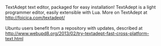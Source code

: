 <html>
<head><title>textadept_pkg</title></head>
<body>
<p>
  TextAdept text editor, packaged for easy installation!
  TextAdept is a light programmer editor, easily extensible with Lua.
  More on TextAdept at
  <br />
  <a href="http://foicica.com/textadept/">http://foicica.com/textadept/</a>
  <br /><br />
  Ubuntu users benefit from a repository with updates, described at
  <a href="http://www.webupd8.org/2013/02/try-textadept-fast-cross-platform-text.html">
  http://www.webupd8.org/2013/02/try-textadept-fast-cross-platform-text.html
  </a>
</p>
</body>
</html>
